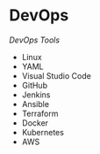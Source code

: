 # DevOps
*DevOps Tools*

- Linux
- YAML
- Visual Studio Code
- GitHub
- Jenkins
- Ansible
- Terraform
- Docker
- Kubernetes
- AWS
